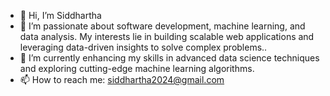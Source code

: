 - 👋 Hi, I’m Siddhartha
- 👀 I’m passionate about software development, machine learning, and data analysis. My interests lie in building scalable web applications and leveraging data-driven insights to solve complex problems..
- 🌱 I’m currently enhancing my skills in advanced data science techniques and exploring cutting-edge machine learning algorithms.
- 📫 How to reach me: siddhartha2024@gmail.com


<!---
portfolio-sid/portfolio-sid is a ✨ special ✨ repository because its `README.md` (this file) appears on your GitHub profile.
You can click the Preview link to take a look at your changes.
--->
